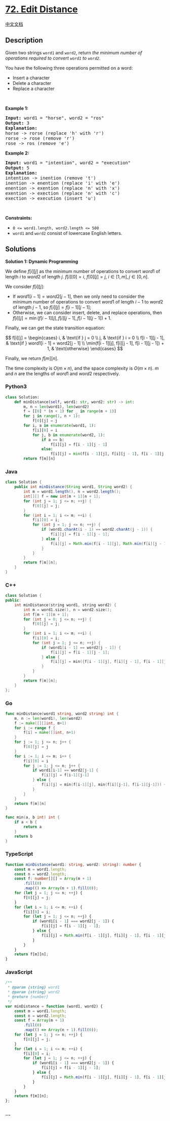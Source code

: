 # [72. Edit Distance](https://leetcode.com/problems/edit-distance)

[中文文档](/solution/0000-0099/0072.Edit%20Distance/README.md)

## Description

<p>Given two strings <code>word1</code> and <code>word2</code>, return <em>the minimum number of operations required to convert <code>word1</code> to <code>word2</code></em>.</p>

<p>You have the following three operations permitted on a word:</p>

<ul>
	<li>Insert a character</li>
	<li>Delete a character</li>
	<li>Replace a character</li>
</ul>

<p>&nbsp;</p>
<p><strong class="example">Example 1:</strong></p>

<pre>
<strong>Input:</strong> word1 = &quot;horse&quot;, word2 = &quot;ros&quot;
<strong>Output:</strong> 3
<strong>Explanation:</strong> 
horse -&gt; rorse (replace &#39;h&#39; with &#39;r&#39;)
rorse -&gt; rose (remove &#39;r&#39;)
rose -&gt; ros (remove &#39;e&#39;)
</pre>

<p><strong class="example">Example 2:</strong></p>

<pre>
<strong>Input:</strong> word1 = &quot;intention&quot;, word2 = &quot;execution&quot;
<strong>Output:</strong> 5
<strong>Explanation:</strong> 
intention -&gt; inention (remove &#39;t&#39;)
inention -&gt; enention (replace &#39;i&#39; with &#39;e&#39;)
enention -&gt; exention (replace &#39;n&#39; with &#39;x&#39;)
exention -&gt; exection (replace &#39;n&#39; with &#39;c&#39;)
exection -&gt; execution (insert &#39;u&#39;)
</pre>

<p>&nbsp;</p>
<p><strong>Constraints:</strong></p>

<ul>
	<li><code>0 &lt;= word1.length, word2.length &lt;= 500</code></li>
	<li><code>word1</code> and <code>word2</code> consist of lowercase English letters.</li>
</ul>

## Solutions

**Solution 1: Dynamic Programming**

We define $f[i][j]$ as the minimum number of operations to convert $word1$ of length $i$ to $word2$ of length $j$. $f[i][0] = i$, $f[0][j] = j$, $i \in [1, m], j \in [0, n]$.

We consider $f[i][j]$:

-   If $word1[i - 1] = word2[j - 1]$, then we only need to consider the minimum number of operations to convert $word1$ of length $i - 1$ to $word2$ of length $j - 1$, so $f[i][j] = f[i - 1][j - 1]$;
-   Otherwise, we can consider insert, delete, and replace operations, then $f[i][j] = \min(f[i - 1][j], f[i][j - 1], f[i - 1][j - 1]) + 1$.

Finally, we can get the state transition equation:

$$
f[i][j] = \begin{cases}
i, & \text{if } j = 0 \\
j, & \text{if } i = 0 \\
f[i - 1][j - 1], & \text{if } word1[i - 1] = word2[j - 1] \\
\min(f[i - 1][j], f[i][j - 1], f[i - 1][j - 1]) + 1, & \text{otherwise}
\end{cases}
$$

Finally, we return $f[m][n]$.

The time complexity is $O(m \times n)$, and the space complexity is $O(m \times n)$. $m$ and $n$ are the lengths of $word1$ and $word2$ respectively.

<!-- tabs:start -->

### **Python3**

```python
class Solution:
    def minDistance(self, word1: str, word2: str) -> int:
        m, n = len(word1), len(word2)
        f = [[0] * (n + 1) for _ in range(m + 1)]
        for j in range(1, n + 1):
            f[0][j] = j
        for i, a in enumerate(word1, 1):
            f[i][0] = i
            for j, b in enumerate(word2, 1):
                if a == b:
                    f[i][j] = f[i - 1][j - 1]
                else:
                    f[i][j] = min(f[i - 1][j], f[i][j - 1], f[i - 1][j - 1]) + 1
        return f[m][n]
```

### **Java**

```java
class Solution {
    public int minDistance(String word1, String word2) {
        int m = word1.length(), n = word2.length();
        int[][] f = new int[m + 1][n + 1];
        for (int j = 1; j <= n; ++j) {
            f[0][j] = j;
        }
        for (int i = 1; i <= m; ++i) {
            f[i][0] = i;
            for (int j = 1; j <= n; ++j) {
                if (word1.charAt(i - 1) == word2.charAt(j - 1)) {
                    f[i][j] = f[i - 1][j - 1];
                } else {
                    f[i][j] = Math.min(f[i - 1][j], Math.min(f[i][j - 1], f[i - 1][j - 1])) + 1;
                }
            }
        }
        return f[m][n];
    }
}
```

### **C++**

```cpp
class Solution {
public:
    int minDistance(string word1, string word2) {
        int m = word1.size(), n = word2.size();
        int f[m + 1][n + 1];
        for (int j = 0; j <= n; ++j) {
            f[0][j] = j;
        }
        for (int i = 1; i <= m; ++i) {
            f[i][0] = i;
            for (int j = 1; j <= n; ++j) {
                if (word1[i - 1] == word2[j - 1]) {
                    f[i][j] = f[i - 1][j - 1];
                } else {
                    f[i][j] = min({f[i - 1][j], f[i][j - 1], f[i - 1][j - 1]}) + 1;
                }
            }
        }
        return f[m][n];
    }
};
```

### **Go**

```go
func minDistance(word1 string, word2 string) int {
	m, n := len(word1), len(word2)
	f := make([][]int, m+1)
	for i := range f {
		f[i] = make([]int, n+1)
	}
	for j := 1; j <= n; j++ {
		f[0][j] = j
	}
	for i := 1; i <= m; i++ {
		f[i][0] = i
		for j := 1; j <= n; j++ {
			if word1[i-1] == word2[j-1] {
				f[i][j] = f[i-1][j-1]
			} else {
				f[i][j] = min(f[i-1][j], min(f[i][j-1], f[i-1][j-1])) + 1
			}
		}
	}
	return f[m][n]
}

func min(a, b int) int {
	if a < b {
		return a
	}
	return b
}
```

### **TypeScript**

```ts
function minDistance(word1: string, word2: string): number {
    const m = word1.length;
    const n = word2.length;
    const f: number[][] = Array(m + 1)
        .fill(0)
        .map(() => Array(n + 1).fill(0));
    for (let j = 1; j <= n; ++j) {
        f[0][j] = j;
    }
    for (let i = 1; i <= m; ++i) {
        f[i][0] = i;
        for (let j = 1; j <= n; ++j) {
            if (word1[i - 1] === word2[j - 1]) {
                f[i][j] = f[i - 1][j - 1];
            } else {
                f[i][j] = Math.min(f[i - 1][j], f[i][j - 1], f[i - 1][j - 1]) + 1;
            }
        }
    }
    return f[m][n];
}
```

### **JavaScript**

```js
/**
 * @param {string} word1
 * @param {string} word2
 * @return {number}
 */
var minDistance = function (word1, word2) {
    const m = word1.length;
    const n = word2.length;
    const f = Array(m + 1)
        .fill(0)
        .map(() => Array(n + 1).fill(0));
    for (let j = 1; j <= n; ++j) {
        f[0][j] = j;
    }
    for (let i = 1; i <= m; ++i) {
        f[i][0] = i;
        for (let j = 1; j <= n; ++j) {
            if (word1[i - 1] === word2[j - 1]) {
                f[i][j] = f[i - 1][j - 1];
            } else {
                f[i][j] = Math.min(f[i - 1][j], f[i][j - 1], f[i - 1][j - 1]) + 1;
            }
        }
    }
    return f[m][n];
};
```

### **...**

```

```

<!-- tabs:end -->
